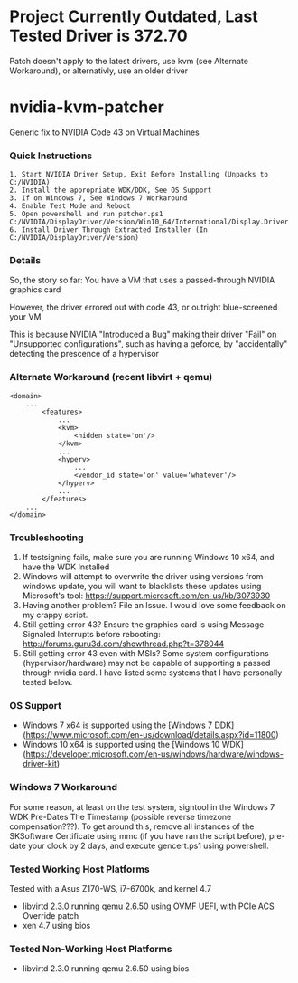 # Project Currently Outdated, Last Tested Driver is 372.70
Patch doesn't apply to the latest drivers, use kvm (see Alternate Workaround), or alternativly, use an older driver

# nvidia-kvm-patcher

Generic fix to NVIDIA Code 43 on Virtual Machines

### Quick Instructions

    1. Start NVIDIA Driver Setup, Exit Before Installing (Unpacks to C:/NVIDIA)
    2. Install the appropriate WDK/DDK, See OS Support
    3. If on Windows 7, See Windows 7 Workaround
    4. Enable Test Mode and Reboot
    5. Open powershell and run patcher.ps1 C:/NVIDIA/DisplayDriver/Version/Win10_64/International/Display.Driver
    6. Install Driver Through Extracted Installer (In C:/NVIDIA/DisplayDriver/Version)

### Details

So, the story so far:
You have a VM that uses a passed-through NVIDIA graphics card

However, the driver errored out with code 43, or outright blue-screened your VM

This is because NVIDIA "Introduced a Bug" making their driver "Fail" on "Unsupported configurations", such as having a geforce, by "accidentally" detecting the prescence of a hypervisor

### Alternate Workaround (recent libvirt + qemu)
```
<domain>
    ...
        <features>
            ...
            <kvm>
                <hidden state='on'/>
            </kvm>
            ...
            <hyperv>
                ...
                <vendor_id state='on' value='whatever'/>
            </hyperv>
            ...
        </features>
    ...
</domain>
```

### Troubleshooting

1. If testsigning fails, make sure you are running Windows 10 x64, and have the WDK Installed
2. Windows will attempt to overwrite the driver using versions from windows update, you will want to blacklists these updates using Microsoft's tool: https://support.microsoft.com/en-us/kb/3073930
3. Having another problem? File an Issue. I would love some feedback on my crappy script.
4. Still getting error 43? Ensure the graphics card is using Message Signaled Interrupts before rebooting: http://forums.guru3d.com/showthread.php?t=378044
5. Still getting error 43 even with MSIs? Some system configurations (hypervisor/hardware) may not be capable of supporting a passed through nvidia card. I have listed some systems that I have personally tested below.

### OS Support

* Windows 7 x64 is supported using the [Windows 7 DDK] (https://www.microsoft.com/en-us/download/details.aspx?id=11800)
* Windows 10 x64 is supported using the [Windows 10 WDK] (https://developer.microsoft.com/en-us/windows/hardware/windows-driver-kit)

### Windows 7 Workaround

For some reason, at least on the test system, signtool in the Windows 7 WDK Pre-Dates The Timestamp (possible reverse timezone compensation???). To get around this, remove all instances of the SKSoftware Certificate using mmc (if you have ran the script before), pre-date your clock by 2 days, and execute gencert.ps1 using powershell.

### Tested Working Host Platforms
Tested with a Asus Z170-WS, i7-6700k, and kernel 4.7
* libvirtd 2.3.0 running qemu 2.6.50 using OVMF UEFI, with PCIe ACS Override patch
* xen 4.7 using bios

### Tested Non-Working Host Platforms
* libvirtd 2.3.0 running qemu 2.6.50 using bios

